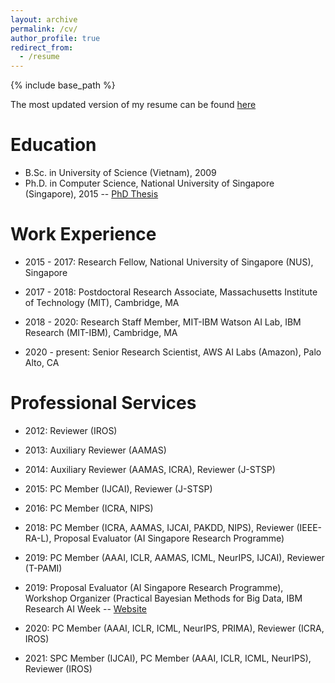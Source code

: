```yaml
---
layout: archive
permalink: /cv/
author_profile: true
redirect_from:
  - /resume
---
```


{% include base_path %}

The most updated version of my resume can be found [here](http://htnghia87.github.io/files/resume.pdf)

Education
======
* B.Sc. in University of Science (Vietnam), 2009
* Ph.D. in Computer Science, National University of Singapore (Singapore), 2015 -- [PhD Thesis](http://htnghia87.github.io/files/phdthesis.pdf)

Work Experience
======
* 2015 - 2017: Research Fellow, National University of Singapore (NUS), Singapore

* 2017 - 2018: Postdoctoral Research Associate, Massachusetts Institute of Technology (MIT), Cambridge, MA

* 2018 - 2020: Research Staff Member, MIT-IBM Watson AI Lab, IBM Research (MIT-IBM), Cambridge, MA

* 2020 - present: Senior Research Scientist, AWS AI Labs (Amazon), Palo Alto, CA

Professional Services
======
* 2012: Reviewer (IROS)

* 2013: Auxiliary Reviewer (AAMAS)

* 2014: Auxiliary Reviewer (AAMAS, ICRA), Reviewer (J-STSP)

* 2015: PC Member (IJCAI), Reviewer (J-STSP)

* 2016: PC Member (ICRA, NIPS)

* 2018: PC Member (ICRA, AAMAS, IJCAI, PAKDD, NIPS), Reviewer (IEEE-RA-L), Proposal Evaluator (AI Singapore Research Programme)

* 2019: PC Member (AAAI, ICLR, AAMAS, ICML, NeurIPS, IJCAI), Reviewer (T-PAMI)

* 2019: Proposal Evaluator (AI Singapore Research Programme), Workshop Organizer (Practical Bayesian Methods for Big Data, IBM Research AI Week -- [Website](https://deeplybayesian.github.io/)

* 2020: PC Member (AAAI, ICLR, ICML, NeurIPS, PRIMA), Reviewer (ICRA, IROS)

* 2021: SPC Member (IJCAI), PC Member (AAAI, ICLR, ICML, NeurIPS), Reviewer (IROS)